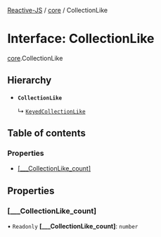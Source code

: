 [Reactive-JS](../README.md) / [core](../modules/core.md) / CollectionLike

# Interface: CollectionLike

[core](../modules/core.md).CollectionLike

## Hierarchy

- **`CollectionLike`**

  ↳ [`KeyedCollectionLike`](core.KeyedCollectionLike.md)

## Table of contents

### Properties

- [[\_\_\_CollectionLike\_count]](core.CollectionLike.md#[___collectionlike_count])

## Properties

### [\_\_\_CollectionLike\_count]

• `Readonly` **[\_\_\_CollectionLike\_count]**: `number`
